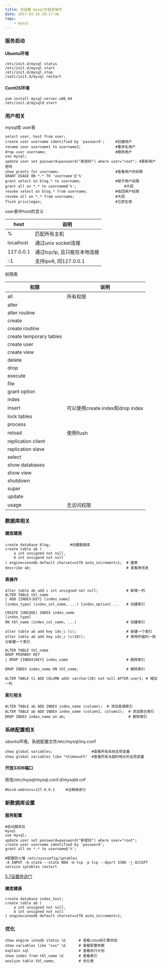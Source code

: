 ```yaml
---
title: 实战篇-mysql的基本操作
date: 2017-03-26 20:17:46
tags:
	- mysql
---
```

### 服务启动
#### Ubuntu环境

```
/etc/init.d/mysql status
/etc/init.d/mysql start
/etc/init.d/mysql stop
/setc/init.d/mysql restart
```

#### CentOS环境

```
yum install mysql-server.x86_64
/etc/init.d/mysqld start
```

### 用户相关
mysql库 user表

```
select user, host from user;
create user username identified by 'password';     #创建用户
rename user username1 to username2;                #重命名用户
drop user username;                                #删除用户
use mysql;
update user set password=password("新密码") where user="root"; #更新用户密码
show grants for username;                          #查看用户的权限
GRANT USAGE ON *.* TO 'username'@'%'
grant select on blog.* to username;                #赋予用户权限
grant all on *.* to username@'%';                      #大招
revoke select on blog.* from username;             #收回用户权限
revoke all on *.* from username;                   #大招
flush privileges;                                  #立即生效
```
user表中host的含义

host|说明
----|----
%        |匹配所有主机
localhost|通过unix socket连接
127.0.0.1|通过tcp/ip, 且只能在本地连接
::1      |支持ipv6, 同127.0.0.1

权限表

权限|说明
-----------------------|---------------------------------
all                    | 所有权限
alter                  |
alter routine          |
create                 |
create routine         |
create temporary tables|
create user            |
create view            |
delete                 |
drop                   |
execute                |
file                   |
grant option           |
index                  |
insert                 | 可以使用create index和drop index
lock tables            |
process                |
reload                 | 使用flush
replication client     |
replication slave      |
select                 |
show databases         |
show view              |
shutdown               |
super                  |
update                 |
usage                  | 无访问权限

### 数据库相关

#### 建库建表
```
create database blog;         #创建数据库
create table ab (
    a int unsigned not null,
    b int unsigend not null
) engine=innodb default charset=utf8 auto_increment=1;  # 建表
describe ab;                                            # 查看表信息
```
#### 表操作

```
alter table ab add c int unsigned not null;             # 新增一列
ALTER TABLE tbl_name
| ADD {INDEX|KEY} [index_name]
[index_type] (index_col_name, ...) [index_option] ...   # 创建索引

CREATE [UNIQUE] INDEX index_name
[index_type]
ON tbl_name (index_col_name, ...)                       # 创建索引

alter table ab add key idx_c (c);                       # 新建一个索引
alter table ab add key idx_c (c(10));                   # 使用列值的一部分新建一个索引

ALTER TABLE tbl_name
DROP PRIMARY KEY
| DROP {INDEX|KEY} index_name                           # 删除索引

DROP INDEX index_name ON tbl_name;                      # 删除索引

ALTER TABLE t1 ADD COLUMN addr varchar(20) not null AFTER user1; # 增加一列
```

#### 索引相关
```
ALTER TABLE ab ADD INDEX index_name (column);  # 添加普通索引
ALTER TABLE ab ADD INDEX index_name (column1, column2);  # 添加联合索引
DROP INDEX index_name on ab;                             # 删除索引
```

### 系统配置相关
ubuntu环境，系统配置文件/etc/mysql/my.conf

```
show global variables;                  #查看所有系统全局变量
show global variables like "%timeout%"  #查看所有与超时相关的全局变量                 
```
#### 开放3306端口
修改/etc/mysql/mysql.conf.d/mysqld.cnf

```
#bind-address=127.0.0.1     #注释掉该行
```

### 新数据库设置

#### 服务配置
```
#启动服务后
mysql
use mysql;
update user set password=password("新密码") where user="root";
create user username identified by 'password';
grant all on *.* to username@'%';

#配置防火墙 /etc/sysconfig/iptables
-A INPUT -m state --state NEW -m tcp -p tcp --dport 3306 -j ACCEPT
service iptables restart
```

[5.7设置传送门](https://dev.mysql.com/doc/mysql-yum-repo-quick-guide/en/)

#### 建库建表
```
create database index_test;
create table ab (
    a int unsigned not null,
    b int unsigned not null
) engine=innodb default charset=utf8 auto_increment=1;
```

### 优化

```
show engine innodb status \G      # 查看innodb引擎状态
show variables like "xxx" \G      # 查看配置参数
explain sql                       # 查看执行计划
show index from tbl_name \G       # 查看索引
analyze table tbl_name;           # 优化表
```